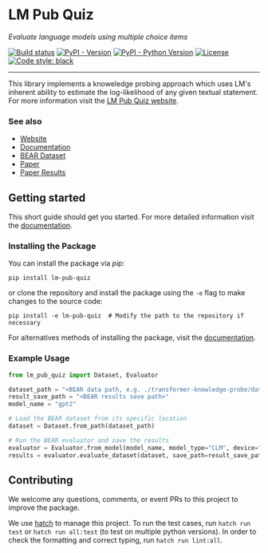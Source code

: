 # LM Pub Quiz
*Evaluate language models using multiple choice items*


[![Build status](https://img.shields.io/github/actions/workflow/status/lm-pub-quiz/lm-pub-quiz/test.yml?logo=github&label=Tests)](https://github.com/lm-pub-quiz/lm-pub-quiz/actions)
[![PyPI - Version](https://img.shields.io/pypi/v/lm-pub-quiz.svg?logo=pypi&label=Version&logoColor=gold)](https://pypi.org/project/lm-pub-quiz/)
[![PyPI - Python Version](https://img.shields.io/pypi/pyversions/lm-pub-quiz.svg?logo=python&label=Python&logoColor=gold)](https://pypi.org/project/lm-pub-quiz/)
[![License](https://img.shields.io/github/license/lm-pub-quiz/lm-pub-quiz?logo=pypi&logoColor=gold)](https://github.com/lm-pub-quiz/lm-pub-quiz/blob/main/LICENSE)
[![Code style: black](https://img.shields.io/badge/Code%20style-black-000000.svg)](https://github.com/psf/black)

---

This library implements a knoweledge probing approach which uses LM's inherent ability to estimate the log-likelihood of any given textual statement.
For more information visit the [LM Pub Quiz website](https://lm-pub-quiz.github.io/).

### See also
- [Website](https://lm-pub-quiz.github.io/)
- [Documentation](https://lm-pub-quiz.github.io/lm-pub-quiz)
- [BEAR Dataset]()
- [Paper](https://arxiv.org/abs/2404.04113)
- [Paper Results]()


## Getting started

This short guide should get you started. For more detailed information visit the [documentation](https://lm-pub-quiz.github.io/lm-pub-quiz). 

### Installing the Package

You can install the package via *pip*:

```shell
pip install lm-pub-quiz
```

or clone the repository and install the package using the `-e` flag to make changes to the source code:

```shell
pip install -e lm-pub-quiz  # Modify the path to the repository if necessary
```

For alternatives methods of installing the package, visit the [documentation](https://lm-pub-quiz.github.com/lm-pub-quiz).

### Example Usage

```python
from lm_pub_quiz import Dataset, Evaluator

dataset_path = "<BEAR data path, e.g. ./transformer-knowledge-probe/data/BEAR>"
result_save_path = "<BEAR results save path>"
model_name = "gpt2"

# Load the BEAR dataset from its specific location
dataset = Dataset.from_path(dataset_path)

# Run the BEAR evaluator and save the results
evaluator = Evaluator.from_model(model_name, model_type="CLM", device="cuda")
results = evaluator.evaluate_dataset(dataset, save_path=result_save_path, batch_size=32)
```


## Contributing
We welcome any questions, comments, or event PRs to this project to improve the package.

We use [hatch](https://hatch.pypa.io) to manage this project.
To run the test cases, run `hatch run test` or `hatch run all:test` (to test on multiple python versions).
In order to check the formatting and correct typing, run `hatch run lint:all`.
